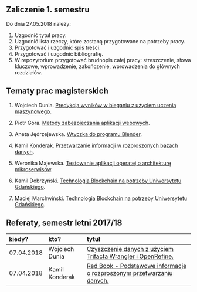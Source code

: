 ## Zaliczenie 1. semestru

Do dnia 27.05.2018 należy:

1. Uzgodnić tytuł pracy.
1. Uzgodnić lista rzeczy, które zostaną przygotowane na potrzeby pracy.
1. Przygotować i uzgodnić spis treści.
1. Przygotować i uzgodnić bibliografię.
1. W repozytorium przygotować brudnopis całej pracy: streszczenie,
  słowa kluczowe, wprowadzenie, zakończenie,
  wprowadzenia do głównych rozdziałów.


## Tematy prac magisterskich

1. Wojciech Dunia.
[Predykcja wyników w bieganiu z użyciem uczenia maszynowego](https://github.com/wdunia/magisterka).

1. Piotr Góra.
[Metody zabezpieczania aplikacji webowych](https://github.com/gorapiotr/mgr).

1. Aneta Jędrzejewska.
[Wtyczka do programu Blender](https://github.com/anejedrz/magisterka).

1. Kamil Konderak.
[Przetwarzanie informacji w rozproszonych bazach danych](https://github.com/kamilkonderak/praca-magisterska).

1. Weronika Majewska.
[Testowanie aplikacji operatej o architekturę mikroserwisów](https://github.com/wermajew/praca-magisterska).

1. Kamil Dobrzyński.
[Technologia Blockchain na potrzeby Uniwersytetu Gdańskiego](/).

1. Maciej Marchwiński.
[Technologia Blockchain na potrzeby Uniwersytetu Gdańskiego](https://github.com/KaKaril/Praca-Magisterska-Marchwinski).


## Referaty, semestr letni 2017/18

| kiedy?     | kto?            | tytuł |
| :--------- | :-------------- | :---- |
| 07.04.2018 | Wojciech Dunia | [Czyszczenie danych z użyciem Trifacta Wrangler i OpenRefine.](https://github.com/wdunia/magisterka/blob/master/referaty/czyszczenie-danych/referat-czyszczenie-danych.adoc) |
| 07.04.2018 | Kamil Konderak  | [Red Book - Podstawowe informacje o rozproszonym przetwarzaniu danych.](https://github.com/kamilkonderak/praca-magisterska/README.md)
